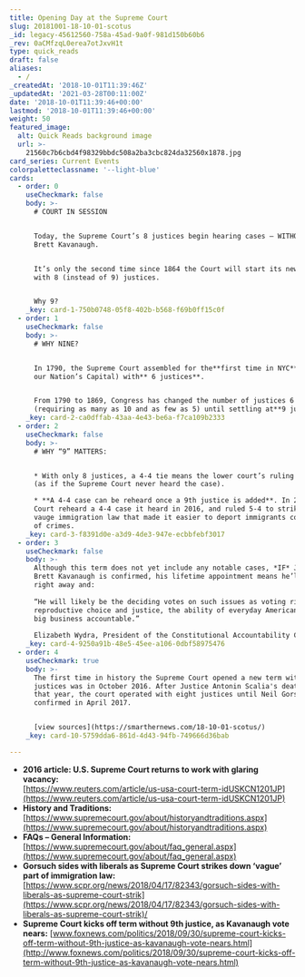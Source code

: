 ```yaml
---
title: Opening Day at the Supreme Court
slug: 20181001-18-10-01-scotus
_id: legacy-45612560-758a-45ad-9a0f-981d150b60b6
_rev: 0aCMfzqL0erea7otJxvH1t
type: quick_reads
draft: false
aliases:
  - /
_createdAt: '2018-10-01T11:39:46Z'
_updatedAt: '2021-03-28T00:11:00Z'
date: '2018-10-01T11:39:46+00:00'
lastmod: '2018-10-01T11:39:46+00:00'
weight: 50
featured_image:
  alt: Quick Reads background image
  url: >-
    21560c7b6cbd4f98329bbdc508a2ba3cbc824da32560x1878.jpg
card_series: Current Events
colorpaletteclassname: '--light-blue'
cards:
  - order: 0
    useCheckmark: false
    body: >-
      # COURT IN SESSION


      Today, the Supreme Court’s 8 justices begin hearing cases – WITHOUT Judge
      Brett Kavanaugh.


      It’s only the second time since 1864 the Court will start its new term
      with 8 (instead of 9) justices.


      Why 9?
    _key: card-1-750b0748-05f8-402b-b568-f69b0ff15c0f
  - order: 1
    useCheckmark: false
    body: >-
      # WHY NINE?


      In 1790, the Supreme Court assembled for the**first time in NYC** (then
      our Nation’s Capital) with** 6 justices**.


      From 1790 to 1869, Congress has changed the number of justices 6 times
      (requiring as many as 10 and as few as 5) until settling at**9 justices**.
    _key: card-2-ca0dffab-43aa-4e43-be6a-f7ca109b2333
  - order: 2
    useCheckmark: false
    body: >-
      # WHY “9” MATTERS:


      * With only 8 justices, a 4-4 tie means the lower court’s ruling stands
      (as if the Supreme Court never heard the case).

      * **A 4-4 case can be reheard once a 9th justice is added**. In 2017, the
      Court reheard a 4-4 case it heard in 2016, and ruled 5-4 to strike down a
      vauge immigration law that made it easier to deport immigrants convicted
      of crimes.
    _key: card-3-f8391d0e-a3d9-4de3-947e-ecbbfebf3017
  - order: 3
    useCheckmark: false
    body: >-
      Although this term does not yet include any notable cases, *IF* Judge
      Brett Kavanaugh is confirmed, his lifetime appointment means he’ll start
      right away and:  
        
      “He will likely be the deciding votes on such issues as voting rights,
      reproductive choice and justice, the ability of everyday Americans to hold
      big business accountable.”  
        
      Elizabeth Wydra, President of the Constitutional Accountability Center
    _key: card-4-9250a91b-48e5-45ee-a106-0dbf58975476
  - order: 4
    useCheckmark: true
    body: >-
      The first time in history the Supreme Court opened a new term with eight
      justices was in October 2016. After Justice Antonin Scalia's death earlier
      that year, the court operated with eight justices until Neil Gorsuch was
      confirmed in April 2017.


      [view sources](https://smarthernews.com/18-10-01-scotus/)
    _key: card-10-5759dda6-861d-4d43-94fb-749666d36bab

---
```

* **2016 article: U.S. Supreme Court returns to work with glaring vacancy:**  
[https://www.reuters.com/article/us-usa-court-term-idUSKCN1201JP](https://www.reuters.com/article/us-usa-court-term-idUSKCN1201JP)
* **History and Traditions:**  
[https://www.supremecourt.gov/about/historyandtraditions.aspx](https://www.supremecourt.gov/about/historyandtraditions.aspx)
* **FAQs – General Information:**  
[https://www.supremecourt.gov/about/faq_general.aspx](https://www.supremecourt.gov/about/faq_general.aspx)
* **Gorsuch sides with liberals as Supreme Court strikes down ‘vague’ part of immigration law:**  
[https://www.scpr.org/news/2018/04/17/82343/gorsuch-sides-with-liberals-as-supreme-court-strik](https://www.scpr.org/news/2018/04/17/82343/gorsuch-sides-with-liberals-as-supreme-court-strik)/
* **Supreme Court kicks off term without 9th justice, as Kavanaugh vote nears:** [www.foxnews.com/politics/2018/09/30/supreme-court-kicks-off-term-without-9th-justice-as-kavanaugh-vote-nears.html](http://www.foxnews.com/politics/2018/09/30/supreme-court-kicks-off-term-without-9th-justice-as-kavanaugh-vote-nears.html)